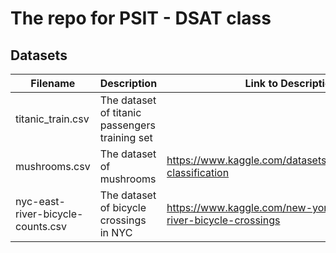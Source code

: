 # The repo for PSIT - DSAT class 

## Datasets 

|Filename| Description|Link to Description|
|--------|------------|--------|
|titanic_train.csv| The dataset of titanic passengers training set|
|mushrooms.csv| The dataset of mushrooms|https://www.kaggle.com/datasets/uciml/mushroom-classification|
|nyc-east-river-bicycle-counts.csv| The dataset of bicycle crossings in NYC|https://www.kaggle.com/new-york-city/nyc-east-river-bicycle-crossings|

